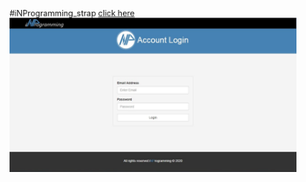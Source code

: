 #iNProgramming_strap [click here](https://inprogramming.github.io/iNProgramming_strap/pages.html)
<img src="/project2.jpg"/>
